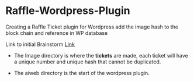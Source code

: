 # Raffle-Wordpress-Plugin
Creating a Raffle Ticket plugin for Wordpress 
add the image hash to the block chain and reference in WP database


Link to initial Brainstorm 
[Link](https://aiweb.bit.ai/pwl/TX532k8FHle59oNj)



- The Image directory is where the **tickets** are made, each ticket will have a unique number and unique hash that cannot be duplicated.

- The aiweb directory is the start of the wordpress plugin.
